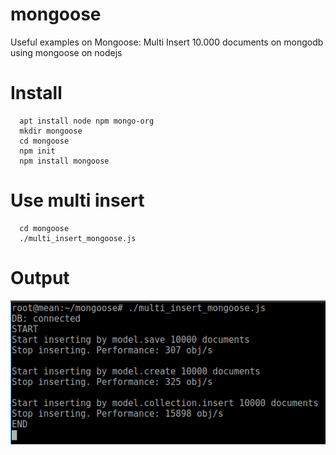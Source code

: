 # mongoose
Useful examples on Mongoose: Multi Insert 10.000 documents on mongodb using mongoose on nodejs

# Install
```
  apt install node npm mongo-org
  mkdir mongoose
  cd mongoose
  npm init
  npm install mongoose
```
# Use multi insert
```
  cd mongoose
  ./multi_insert_mongoose.js
```
# Output
<img src="multiInsert.png">

